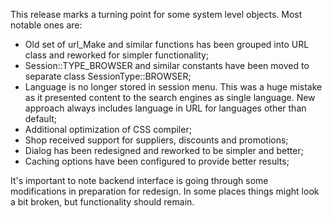This release marks a turning point for some system level objects. Most notable ones are:

- Old set of url_Make and similar functions has been grouped into URL class and reworked for simpler functionality;
- Session::TYPE_BROWSER and similar constants have been moved to separate class SessionType::BROWSER;
- Language is no longer stored in session menu. This was a huge mistake as it presented content to the search engines as single language. New approach always includes language in URL for languages other than default;
- Additional optimization of CSS compiler;
- Shop received support for suppliers, discounts and promotions;
- Dialog has been redesigned and reworked to be simpler and better;
- Caching options have been configured to provide better results;

It's important to note backend interface is going through some modifications in preparation for redesign. In some places things might look a bit broken, but functionality should remain.
